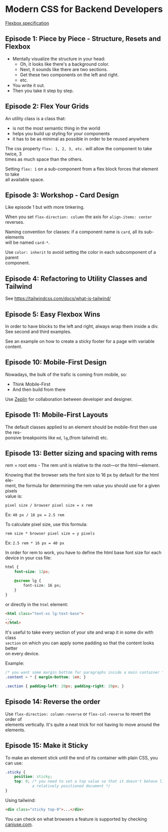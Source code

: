 # Modern CSS for Backend Developers

[Flexbox specification](https://www.w3.org/TR/css-flexbox-1/)

## Episode 1: Piece by Piece - Structure, Resets and Flexbox

* Mentally visualize the structure in your head:
    * Oh, it looks like there's a background color.
    * Next, it sounds like there are two sections.
    * Get these two components on the left and right.
    * etc.
* You write it out.
* Then you take it step by step.

## Episode 2: Flex Your Grids

An utility class is a class that:

* is not the most semantic thing in the world
* helps you build up styling for your components
* it has to be as minimal as possible in order to be reused anywhere

The css property `flex: 1, 2, 3, etc.` will allow the component to take twice, 3<br>
times as much space than the others. 

Setting `flex: 1` on a sub-component from a flex block forces that element to take<br>
all available space.

## Episode 3: Workshop - Card Design

Like episode 1 but with more tinkering.

When you set `flex-direction: column` the axis for `align-items: center` reverses.

Naming convention for classes: if a component name is `card`, all its sub-elements<br>
will be named `card-*`.

Use `color: inherit` to avoid setting the color in each subcomponent of a parent<br>
component.

## Episode 4: Refactoring to Utility Classes and Tailwind

See https://tailwindcss.com/docs/what-is-tailwind/

## Episode 5: Easy Flexbox Wins

In order to have blocks to the left and right, always wrap them
inside a div. See second and third examples.

See an example on how to create a sticky footer for a page with
variable content.

## Episode 10: Mobile-First Design

Nowadays, the bulk of the trafic is coming from mobile, so:

* Think Mobile-First
* And then build from there

Use [Zeplin](https://zeplin.io/) for collaboration between developer and designer.

## Episode 11: Mobile-First Layouts

The default classes applied to an element should be mobile-first then use the res-<br>
ponsive breakpoints like `md`, `lg`,(from tailwind) etc.

## Episode 13: Better sizing and spacing with rems

rem = root ems - The rem unit is relative to the root—or the html—element. 

Knowing that the browser sets the font size to 16 px by default for the html ele-<br>
ment, the formula for determining the rem value you should use for a given pixels<br>
value is:

`pixel size / browser pixel size = x rem`

Ex: `40 px / 16 px = 2.5 rem`

To calculate pixel size, use this formula:

`rem size * browser pixel size = y pixels`

Ex: `2.5 rem * 16 px = 40 px`


In order for rem to work, you have to define the html base font size for
each device in your css file:

```css
html {
	font-size: 12px;

	@screen lg {
		font-size: 16 px;
	}
}
```

or directly in the `html` element:

```html
<html class="text-xs lg:text-base">
...
</html>
```

It's useful to take every section of your site and wrap it in some div with class<br>
`section` on which you can apply some padding so that the content looks better<br>
on every device.

Example:

```css
/* you want some margin bottom for paragraphs inside a main container */
.content > * { margin-bottom: 1em; }

.section { padding-left: 20px; padding-right: 20px; }
```

## Episode 14: Reverse the order

Use `flex-direction: column-reverse` or `flex-col-reverse` to revert the order of<br>
elements vertically. It's quite a neat trick for not having to move around the<br>
elements.

## Episode 15: Make it Sticky

To make an element stick until the end of its container with plain CSS, you can use:

```css
.sticky {
	position: sticky;
	top: 0; /* you need to set a top value so that it doesn't behave like 
			a relatively positioned document */
}
```

Using tailwind:

```html
<div class="sticky top-0">...</div>
```

You can check on what browsers a feature is supported by checking [caniuse.com](https://caniuse.com/#search=sticky).
